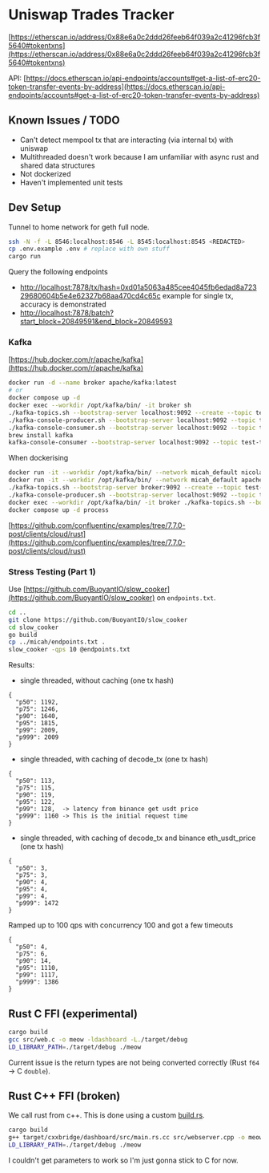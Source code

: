 # Uniswap Trades Tracker

[https://etherscan.io/address/0x88e6a0c2ddd26feeb64f039a2c41296fcb3f5640#tokentxns](https://etherscan.io/address/0x88e6a0c2ddd26feeb64f039a2c41296fcb3f5640#tokentxns)

API: [https://docs.etherscan.io/api-endpoints/accounts#get-a-list-of-erc20-token-transfer-events-by-address](https://docs.etherscan.io/api-endpoints/accounts#get-a-list-of-erc20-token-transfer-events-by-address)

## Known Issues / TODO

- Can't detect mempool tx that are interacting (via internal tx) with uniswap
- Multithreaded doesn't work because I am unfamiliar with async rust and shared data structures
- Not dockerized
- Haven't implemented unit tests

## Dev Setup

Tunnel to home network for geth full node.

```bash
ssh -N -f -L 8546:localhost:8546 -L 8545:localhost:8545 <REDACTED>
cp .env.example .env # replace with own stuff
cargo run
```

Query the following endpoints

- [http://localhost:7878/tx/hash=0xd01a5063a485cee4045fb6edad8a72329680604b5e4e62327b68aa470cd4c65c](http://localhost:7878/tx/hash=0xd01a5063a485cee4045fb6edad8a72329680604b5e4e62327b68aa470cd4c65c) example for single tx, accuracy is demonstrated
- [http://localhost:7878/batch?start_block=20849591&end_block=20849593](http://localhost:7878/batch?start_block=20849591&end_block=20849593)

### Kafka

[https://hub.docker.com/r/apache/kafka](https://hub.docker.com/r/apache/kafka)

```bash
docker run -d --name broker apache/kafka:latest
# or
docker compose up -d
docker exec --workdir /opt/kafka/bin/ -it broker sh
./kafka-topics.sh --bootstrap-server localhost:9092 --create --topic test-topic
./kafka-console-producer.sh --bootstrap-server localhost:9092 --topic test-topic
./kafka-console-consumer.sh --bootstrap-server localhost:9092 --topic test-topic --from-beginning
brew install kafka
kafka-console-consumer --bootstrap-server localhost:9092 --topic test-topic
```

When dockerising

```bash
docker run -it --workdir /opt/kafka/bin/ --network micah_default nicolaka/netshoot bash
docker run -it --workdir /opt/kafka/bin/ --network micah_default apache/kafka bash
./kafka-topics.sh --bootstrap-server broker:9092 --create --topic test-topic
./kafka-console-producer.sh --bootstrap-server localhost:9092 --topic test-topic
docker exec --workdir /opt/kafka/bin/ -it broker ./kafka-topics.sh --bootstrap-server localhost:9092 --create --topic test-topic
docker compose up -d process
```

[https://github.com/confluentinc/examples/tree/7.7.0-post/clients/cloud/rust](https://github.com/confluentinc/examples/tree/7.7.0-post/clients/cloud/rust)

### Stress Testing (Part 1)

Use [https://github.com/BuoyantIO/slow_cooker](https://github.com/BuoyantIO/slow_cooker) on `endpoints.txt`.

```bash
cd ..
git clone https://github.com/BuoyantIO/slow_cooker
cd slow_cooker
go build
cp ../micah/endpoints.txt .
slow_cooker -qps 10 @endpoints.txt
```

Results:

- single threaded, without caching (one tx hash)

```
{
  "p50": 1192,
  "p75": 1246,
  "p90": 1640,
  "p95": 1815,
  "p99": 2009,
  "p999": 2009
}
```

- single threaded, with caching of decode_tx (one tx hash)

```
{
  "p50": 113,
  "p75": 115,
  "p90": 119,
  "p95": 122,
  "p99": 128,  -> latency from binance get usdt price
  "p999": 1160 -> This is the initial request time
}
```

- single threaded, with caching of decode_tx and binance eth_usdt_price (one tx hash)

```
{
  "p50": 3,
  "p75": 3,
  "p90": 4,
  "p95": 4,
  "p99": 4,
  "p999": 1472
}
```

Ramped up to 100 qps with concurrency 100 and got a few timeouts

```
{
  "p50": 4,
  "p75": 6,
  "p90": 14,
  "p95": 1110,
  "p99": 1117,
  "p999": 1386
}
```

###

## Rust C FFI (experimental)

```bash
cargo build
gcc src/web.c -o meow -ldashboard -L./target/debug
LD_LIBRARY_PATH=./target/debug ./meow
```

Current issue is the return types are not being converted correctly (Rust `f64` -> C `double`).

## Rust C++ FFI (broken)

We call rust from c++. This is done using a custom [build.rs](./build.rs).

```bash
cargo build
g++ target/cxxbridge/dashboard/src/main.rs.cc src/webserver.cpp -o meow -L./target/debug -ldashboard -I ./target/cxxbridge/dashboard/
LD_LIBRARY_PATH=./target/debug ./meow
```

I couldn't get parameters to work so I'm just gonna stick to C for now.

